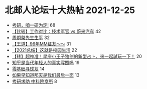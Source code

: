 # 北邮人论坛十大热帖 2021-12-25

- [考研，咱一研为定!](https://bbs.byr.cn/article/Picture/3309716) 68
- [【比较】工作对比：技术军官 vs 蔚来汽车](https://bbs.byr.cn/article/Job/2153343) 42
- [周炯槃先生生平](https://bbs.byr.cn/article/daonian/4105) 32
- [【王道】96年MM征友～～](https://bbs.byr.cn/article/Friends/2013793) 31
- [【2021总结】这就是校园生活](https://bbs.byr.cn/article/WorkLife/1179355) 22
- [【转】超神准！星座小王子独创的新型占卜、來一起試玩一下！](https://bbs.byr.cn/article/Constellations/326533) 20
- [知乎是当代年轻人的真实写照吗](https://bbs.byr.cn/article/Talking/6322766) 19
- [零基础寻球友](https://bbs.byr.cn/article/Tabletennis/40909) 14
- [如果早知道那天是我们最后一面](https://bbs.byr.cn/article/Feeling/3182508) 13
- [考研求助 中科院京所](https://bbs.byr.cn/article/AimGraduate/1212839) 8


